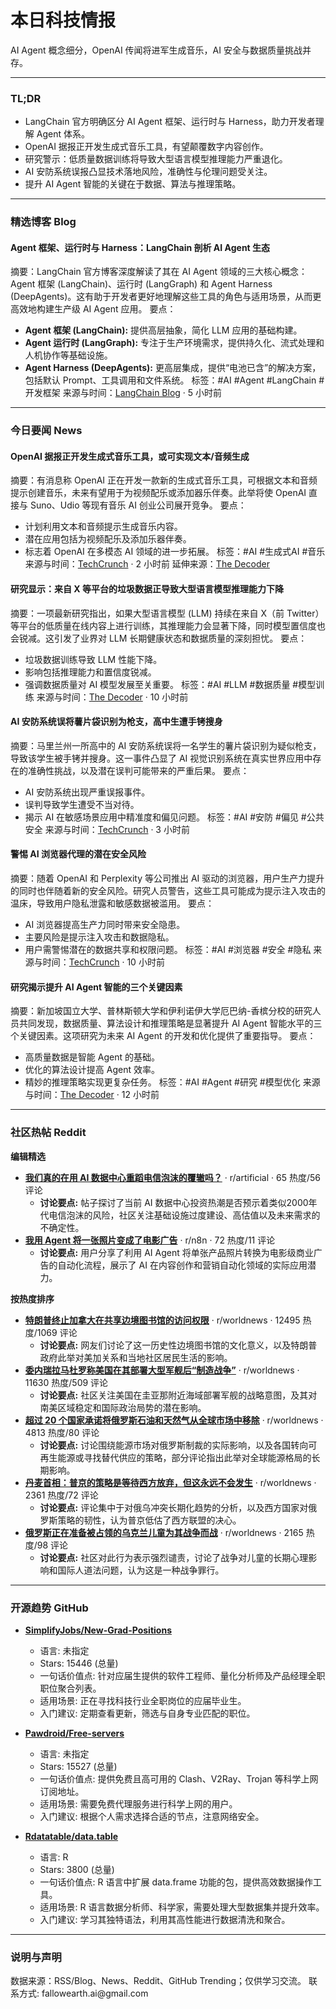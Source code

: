 <h1 id="">本日科技情报</h1>
<p>AI Agent 概念细分，OpenAI 传闻将进军生成音乐，AI 安全与数据质量挑战并存。</p>
<hr />
<h3 id="tldr">TL;DR</h3>
<ul>
<li>LangChain 官方明确区分 AI Agent 框架、运行时与 Harness，助力开发者理解 Agent 体系。</li>
<li>OpenAI 据报正开发生成式音乐工具，有望颠覆数字内容创作。</li>
<li>研究警示：低质量数据训练将导致大型语言模型推理能力严重退化。</li>
<li>AI 安防系统误报凸显技术落地风险，准确性与伦理问题受关注。</li>
<li>提升 AI Agent 智能的关键在于数据、算法与推理策略。</li>
</ul>
<hr />
<h3 id="blog">精选博客 Blog</h3>
<h4 id="agentharnesslangchainaiagent"><strong>Agent 框架、运行时与 Harness：LangChain 剖析 AI Agent 生态</strong></h4>
<p>摘要：LangChain 官方博客深度解读了其在 AI Agent 领域的三大核心概念：Agent 框架 (LangChain)、运行时 (LangGraph) 和 Agent Harness (DeepAgents)。这有助于开发者更好地理解这些工具的角色与适用场景，从而更高效地构建生产级 AI Agent 应用。
要点：</p>
<ul>
<li><strong>Agent 框架 (LangChain):</strong> 提供高层抽象，简化 LLM 应用的基础构建。</li>
<li><strong>Agent 运行时 (LangGraph):</strong> 专注于生产环境需求，提供持久化、流式处理和人机协作等基础设施。</li>
<li><strong>Agent Harness (DeepAgents):</strong> 更高层集成，提供“电池已含”的解决方案，包括默认 Prompt、工具调用和文件系统。
标签：#AI #Agent #LangChain #开发框架
来源与时间：<a href="https://blog.langchain.com/agent-frameworks-runtimes-and-harnesses-oh-my/">LangChain Blog</a> · 5 小时前</li>
</ul>
<hr />
<h3 id="news">今日要闻 News</h3>
<h4 id="openai"><strong>OpenAI 据报正开发生成式音乐工具，或可实现文本/音频生成</strong></h4>
<p>摘要：有消息称 OpenAI 正在开发一款新的生成式音乐工具，可根据文本和音频提示创建音乐，未来有望用于为视频配乐或添加器乐伴奏。此举将使 OpenAI 直接与 Suno、Udio 等现有音乐 AI 创业公司展开竞争。
要点：</p>
<ul>
<li>计划利用文本和音频提示生成音乐内容。</li>
<li>潜在应用包括为视频配乐及添加乐器伴奏。</li>
<li>标志着 OpenAI 在多模态 AI 领域的进一步拓展。
标签：#AI #生成式AI #音乐
来源与时间：<a href="https://techcrunch.com/2025/10/25/openai-reportedly-developing-new-generative-music-tool/">TechCrunch</a> · 2 小时前
延伸来源：<a href="https://the-decoder.com/openai-is-building-an-ai-model-that-can-generate-music-from-text-or-audio-promptsopenai-is-building-an-ai-model-that-can-generate-music-from-text-or-audio-prompts/">The Decoder</a></li>
</ul>
<h4 id="x"><strong>研究显示：来自 X 等平台的垃圾数据正导致大型语言模型推理能力下降</strong></h4>
<p>摘要：一项最新研究指出，如果大型语言模型 (LLM) 持续在来自 X（前 Twitter）等平台的低质量在线内容上进行训练，其推理能力会显著下降，同时模型置信度也会锐减。这引发了业界对 LLM 长期健康状态和数据质量的深刻担忧。
要点：</p>
<ul>
<li>垃圾数据训练导致 LLM 性能下降。</li>
<li>影响包括推理能力和置信度锐减。</li>
<li>强调数据质量对 AI 模型发展至关重要。
标签：#AI #LLM #数据质量 #模型训练
来源与时间：<a href="https://the-decoder.com/junk-data-from-x-makes-large-language-models-lose-reasoning-skills-researchers-show/">The Decoder</a> · 10 小时前</li>
</ul>
<h4 id="ai"><strong>AI 安防系统误将薯片袋识别为枪支，高中生遭手铐搜身</strong></h4>
<p>摘要：马里兰州一所高中的 AI 安防系统误将一名学生的薯片袋识别为疑似枪支，导致该学生被手铐并搜身。这一事件凸显了 AI 视觉识别系统在真实世界应用中存在的准确性挑战，以及潜在误判可能带来的严重后果。
要点：</p>
<ul>
<li>AI 安防系统出现严重误报事件。</li>
<li>误判导致学生遭受不当对待。</li>
<li>揭示 AI 在敏感场景应用中精准度和偏见问题。
标签：#AI #安防 #偏见 #公共安全
来源与时间：<a href="https://techcrunch.com/2025/10/25/high-schools-ai-security-system-confuses-doritos-bag-for-a-possible-firearm/">TechCrunch</a> · 3 小时前</li>
</ul>
<h4 id="ai-1"><strong>警惕 AI 浏览器代理的潜在安全风险</strong></h4>
<p>摘要：随着 OpenAI 和 Perplexity 等公司推出 AI 驱动的浏览器，用户生产力提升的同时也伴随着新的安全风险。研究人员警告，这些工具可能成为提示注入攻击的温床，导致用户隐私泄露和敏感数据被滥用。
要点：</p>
<ul>
<li>AI 浏览器提高生产力同时带来安全隐患。</li>
<li>主要风险是提示注入攻击和数据隐私。</li>
<li>用户需警惕潜在的数据共享和权限问题。
标签：#AI #浏览器 #安全 #隐私
来源与时间：<a href="https://techcrunch.com/2025/10/25/the-glaring-security-risks-with-ai-browser-agents/">TechCrunch</a> · 10 小时前</li>
</ul>
<h4 id="aiagent"><strong>研究揭示提升 AI Agent 智能的三个关键因素</strong></h4>
<p>摘要：新加坡国立大学、普林斯顿大学和伊利诺伊大学厄巴纳-香槟分校的研究人员共同发现，数据质量、算法设计和推理策略是显著提升 AI Agent 智能水平的三个关键因素。这项研究为未来 AI Agent 的开发和优化提供了重要指导。
要点：</p>
<ul>
<li>高质量数据是智能 Agent 的基础。</li>
<li>优化的算法设计提高 Agent 效率。</li>
<li>精妙的推理策略实现更复杂任务。
标签：#AI #Agent #研究 #模型优化
来源与时间：<a href="https://the-decoder.com/researchers-discover-three-factors-that-make-ai-agents-significantly-smarter/">The Decoder</a> · 12 小时前</li>
</ul>
<hr />
<h3 id="reddit">社区热帖 Reddit</h3>
<p><strong>编辑精选</strong></p>
<ul>
<li><strong><a href="https://martinalderson.com/posts/are-we-really-repeating-the-telecoms-crash-with-ai-datacenters/">我们真的在用 AI 数据中心重蹈电信泡沫的覆辙吗？</a></strong> · r/artificial · 65 热度/56 评论<ul>
<li><strong>讨论要点:</strong> 帖子探讨了当前 AI 数据中心投资热潮是否预示着类似2000年代电信泡沫的风险，社区关注基础设施过度建设、高估值以及未来需求的不确定性。</li></ul></li>
<li><strong><a href="https://v.redd.it/tsnbb9nop4xf1">我用 Agent 将一张照片变成了电影广告</a></strong> · r/n8n · 72 热度/11 评论<ul>
<li><strong>讨论要点:</strong> 用户分享了利用 AI Agent 将单张产品照片转换为电影级商业广告的自动化流程，展示了 AI 在内容创作和营销自动化领域的实际应用潜力。</li></ul></li>
</ul>
<p><strong>按热度排序</strong></p>
<ul>
<li><strong><a href="https://www.ctvnews.ca/montreal/article/trump-ends-canada-access-at-shared-border-library/">特朗普终止加拿大在共享边境图书馆的访问权限</a></strong> · r/worldnews · 12495 热度/1069 评论<ul>
<li><strong>讨论要点:</strong> 网友们讨论了这一历史性边境图书馆的文化意义，以及特朗普政府此举对美加关系和当地社区居民生活的影响。</li></ul></li>
<li><strong><a href="https://www.bbc.com/news/articles/c891gzx7xn4o">委内瑞拉马杜罗称美国在其部署大型军舰后“制造战争”</a></strong> · r/worldnews · 11630 热度/509 评论<ul>
<li><strong>讨论要点:</strong> 社区关注美国在圭亚那附近海域部署军舰的战略意图，及其对南美区域稳定和国际政治局势的潜在影响。</li></ul></li>
<li><strong><a href="https://euromaidanpress.com/2025/10/24/over-20-countries-pledge-to-remove-russian-oil-and-gas-from-global-markets/">超过 20 个国家承诺将俄罗斯石油和天然气从全球市场中移除</a></strong> · r/worldnews · 4813 热度/80 评论<ul>
<li><strong>讨论要点:</strong> 讨论围绕能源市场对俄罗斯制裁的实际影响，以及各国转向可再生能源或寻找替代供应的策略，部分评论指出此举对全球能源格局的长期影响。</li></ul></li>
<li><strong><a href="https://www.pravda.com.ua/eng/news/2025/10/25/8004380/">丹麦首相：普京的策略是等待西方放弃，但这永远不会发生</a></strong> · r/worldnews · 2361 热度/72 评论<ul>
<li><strong>讨论要点:</strong> 评论集中于对俄乌冲突长期化趋势的分析，以及西方国家对俄罗斯策略的韧性，认为普京低估了西方联盟的决心。</li></ul></li>
<li><strong><a href="https://kyivindependent.com/inside-putins-youth-militarization-machine-where-russia-trains-ukrainian-kids-for-war/">俄罗斯正在准备被占领的乌克兰儿童为其战争而战</a></strong> · r/worldnews · 2165 热度/98 评论<ul>
<li><strong>讨论要点:</strong> 社区对此行为表示强烈谴责，讨论了战争对儿童的长期心理影响和国际人道法问题，认为这是一种战争罪行。</li></ul></li>
</ul>
<hr />
<h3 id="github">开源趋势 GitHub</h3>
<ul>
<li><p><strong><a href="https://github.com/SimplifyJobs/New-Grad-Positions">SimplifyJobs/New-Grad-Positions</a></strong></p>
<ul>
<li>语言: 未指定</li>
<li>Stars: 15446 (总量)</li>
<li>一句话价值点: 针对应届生提供的软件工程师、量化分析师及产品经理全职职位聚合列表。</li>
<li>适用场景: 正在寻找科技行业全职岗位的应届毕业生。</li>
<li>入门建议: 定期查看更新，筛选与自身专业匹配的职位。</li></ul></li>
<li><p><strong><a href="https://github.com/Pawdroid/Free-servers">Pawdroid/Free-servers</a></strong></p>
<ul>
<li>语言: 未指定</li>
<li>Stars: 15527 (总量)</li>
<li>一句话价值点: 提供免费且高可用的 Clash、V2Ray、Trojan 等科学上网订阅地址。</li>
<li>适用场景: 需要免费代理服务进行科学上网的用户。</li>
<li>入门建议: 根据个人需求选择合适的节点，注意网络安全。</li></ul></li>
<li><p><strong><a href="https://github.com/Rdatatable/data.table">Rdatatable/data.table</a></strong></p>
<ul>
<li>语言: R</li>
<li>Stars: 3800 (总量)</li>
<li>一句话价值点: R 语言中扩展 data.frame 功能的包，提供高效数据操作工具。</li>
<li>适用场景: R 语言数据分析师、科学家，需要处理大型数据集并提升效率。</li>
<li>入门建议: 学习其独特语法，利用其高性能进行数据清洗和聚合。</li></ul></li>
</ul>
<hr />
<h3 id="-1">说明与声明</h3>
<p>数据来源：RSS/Blog、News、Reddit、GitHub Trending；仅供学习交流。
联系方式: fallowearth.ai@gmail.com</p>